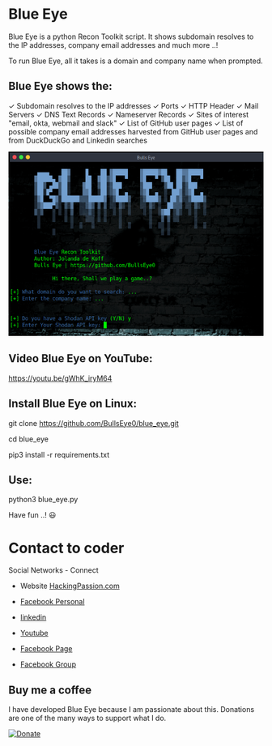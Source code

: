 # Blue Eye
Blue Eye is a python Recon Toolkit script. It shows subdomain resolves to the IP addresses, company email addresses and much more ..!

To run Blue Eye, all it takes is a domain and company name when prompted.

## Blue Eye shows the:

✓ Subdomain resolves to the IP addresses
✓ Ports
✓ HTTP Header
✓ Mail Servers
✓ DNS Text Records
✓ Nameserver Records
✓ Sites of interest "email, okta, webmail and slack"
✓ List of GitHub user pages
✓ List of possible company email addresses harvested from GitHub user pages and from DuckDuckGo and Linkedin searches

![Screenshot](banner.png)

## Video Blue Eye on YouTube:

https://youtu.be/gWhK_iryM64


## Install Blue Eye on Linux:

git clone https://github.com/BullsEye0/blue_eye.git

cd blue_eye

pip3 install -r requirements.txt


## Use:
python3 blue_eye.py

Have fun ..! 😃

# Contact to coder
Social Networks - Connect

* Website [HackingPassion.com](https://hackingpassion.com)

* [Facebook Personal](https://www.facebook.com/jolandadekoff)

* [linkedin](https://www.linkedin.com/in/jolandadekoff/)

* [Youtube](https://youtu.be/XCtWM-4ov2U)

* [Facebook Page](https://www.facebook.com/ethical.hack.group)

* [Facebook Group](https://www.facebook.com/groups/hack.passion/)



## Buy me a coffee
I have developed Blue Eye because I am passionate about this. 
Donations are one of the many ways to support what I do.

[![Donate](https://img.shields.io/badge/Donate-PayPal-green.svg)](https://www.paypal.com/cgi-bin/webscr?cmd=_s-xclick&hosted_button_id=R96YN2PUS8V8W)

